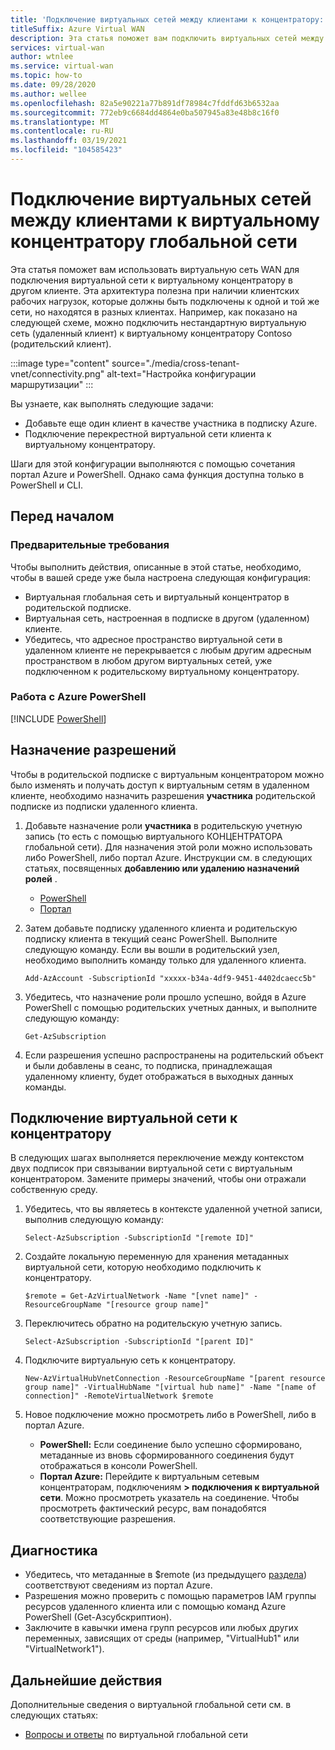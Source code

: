 ```yaml
---
title: 'Подключение виртуальных сетей между клиентами к концентратору: PowerShell'
titleSuffix: Azure Virtual WAN
description: Эта статья поможет вам подключить виртуальных сетей между клиентами к виртуальному концентратору с помощью PowerShell.
services: virtual-wan
author: wtnlee
ms.service: virtual-wan
ms.topic: how-to
ms.date: 09/28/2020
ms.author: wellee
ms.openlocfilehash: 82a5e90221a77b891df78984c7fddfd63b6532aa
ms.sourcegitcommit: 772eb9c6684dd4864e0ba507945a83e48b8c16f0
ms.translationtype: MT
ms.contentlocale: ru-RU
ms.lasthandoff: 03/19/2021
ms.locfileid: "104585423"
---
```

# <a name="connect-cross-tenant-vnets-to-a-virtual-wan-hub"></a>Подключение виртуальных сетей между клиентами к виртуальному концентратору глобальной сети

Эта статья поможет вам использовать виртуальную сеть WAN для подключения виртуальной сети к виртуальному концентратору в другом клиенте. Эта архитектура полезна при наличии клиентских рабочих нагрузок, которые должны быть подключены к одной и той же сети, но находятся в разных клиентах. Например, как показано на следующей схеме, можно подключить нестандартную виртуальную сеть (удаленный клиент) к виртуальному концентратору Contoso (родительский клиент).

:::image type="content" source="./media/cross-tenant-vnet/connectivity.png" alt-text="Настройка конфигурации маршрутизации" :::

Вы узнаете, как выполнять следующие задачи:

* Добавьте еще один клиент в качестве участника в подписку Azure.
* Подключение перекрестной виртуальной сети клиента к виртуальному концентратору.

Шаги для этой конфигурации выполняются с помощью сочетания портал Azure и PowerShell. Однако сама функция доступна только в PowerShell и CLI.

## <a name="before-you-begin"></a>Перед началом

### <a name="prerequisites"></a>Предварительные требования

Чтобы выполнить действия, описанные в этой статье, необходимо, чтобы в вашей среде уже была настроена следующая конфигурация:

* Виртуальная глобальная сеть и виртуальный концентратор в родительской подписке.
* Виртуальная сеть, настроенная в подписке в другом (удаленном) клиенте.
* Убедитесь, что адресное пространство виртуальной сети в удаленном клиенте не перекрывается с любым другим адресным пространством в любом другом виртуальных сетей, уже подключенном к родительскому виртуальному концентратору.

### <a name="working-with-azure-powershell"></a>Работа с Azure PowerShell

[!INCLUDE [PowerShell](../../includes/vpn-gateway-cloud-shell-powershell.md)]

## <a name="assign-permissions"></a><a name="rights"></a>Назначение разрешений

Чтобы в родительской подписке с виртуальным концентратором можно было изменять и получать доступ к виртуальным сетям в удаленном клиенте, необходимо назначить разрешения **участника** родительской подписке из подписки удаленного клиента.

1. Добавьте назначение роли **участника** в родительскую учетную запись (то есть с помощью виртуального КОНЦЕНТРАТОРА глобальной сети). Для назначения этой роли можно использовать либо PowerShell, либо портал Azure. Инструкции см. в следующих статьях, посвященных **добавлению или удалению назначений ролей** .

   * [PowerShell](../role-based-access-control/role-assignments-powershell.md)
   * [Портал](../role-based-access-control/role-assignments-portal.md)

1. Затем добавьте подписку удаленного клиента и родительскую подписку клиента в текущий сеанс PowerShell. Выполните следующую команду. Если вы вошли в родительский узел, необходимо выполнить команду только для удаленного клиента.

   ```azurepowershell-interactive
   Add-AzAccount -SubscriptionId "xxxxx-b34a-4df9-9451-4402dcaecc5b"
   ```

1. Убедитесь, что назначение роли прошло успешно, войдя в Azure PowerShell с помощью родительских учетных данных, и выполните следующую команду:

   ```azurepowershell-interactive
   Get-AzSubscription
   ```

1. Если разрешения успешно распространены на родительский объект и были добавлены в сеанс, то подписка, принадлежащая удаленному клиенту, будет отображаться в выходных данных команды.

## <a name="connect-vnet-to-hub"></a><a name="connect"></a>Подключение виртуальной сети к концентратору

В следующих шагах выполняется переключение между контекстом двух подписок при связывании виртуальной сети с виртуальным концентратором. Замените примеры значений, чтобы они отражали собственную среду.

1. Убедитесь, что вы являетесь в контексте удаленной учетной записи, выполнив следующую команду:

   ```azurepowershell-interactive
   Select-AzSubscription -SubscriptionId "[remote ID]"
   ```

1. Создайте локальную переменную для хранения метаданных виртуальной сети, которую необходимо подключить к концентратору.

   ```azurepowershell-interactive
   $remote = Get-AzVirtualNetwork -Name "[vnet name]" -ResourceGroupName "[resource group name]"
   ```

1. Переключитесь обратно на родительскую учетную запись.

   ```azurepowershell-interactive
   Select-AzSubscription -SubscriptionId "[parent ID]"
   ```

1. Подключите виртуальную сеть к концентратору.

   ```azurepowershell-interactive
   New-AzVirtualHubVnetConnection -ResourceGroupName "[parent resource group name]" -VirtualHubName "[virtual hub name]" -Name "[name of connection]" -RemoteVirtualNetwork $remote
   ```

1. Новое подключение можно просмотреть либо в PowerShell, либо в портал Azure.

   * **PowerShell:** Если соединение было успешно сформировано, метаданные из вновь сформированного соединения будут отображаться в консоли PowerShell.
   * **Портал Azure:** Перейдите к виртуальным сетевым концентраторам, подключениям **> подключения к виртуальной сети**. Можно просмотреть указатель на соединение. Чтобы просмотреть фактический ресурс, вам понадобятся соответствующие разрешения.
   
## <a name="troubleshooting"></a><a name="troubleshoot"></a>Диагностика

* Убедитесь, что метаданные в $remote (из предыдущего [раздела](#connect)) соответствуют сведениям из портал Azure.
* Разрешения можно проверить с помощью параметров IAM группы ресурсов удаленного клиента или с помощью команд Azure PowerShell (Get-Азсубскриптион).
* Заключите в кавычки имена групп ресурсов или любых других переменных, зависящих от среды (например, "VirtualHub1" или "VirtualNetwork1").

## <a name="next-steps"></a>Дальнейшие действия

Дополнительные сведения о виртуальной глобальной сети см. в следующих статьях:

* [Вопросы и ответы](virtual-wan-faq.md) по виртуальной глобальной сети
